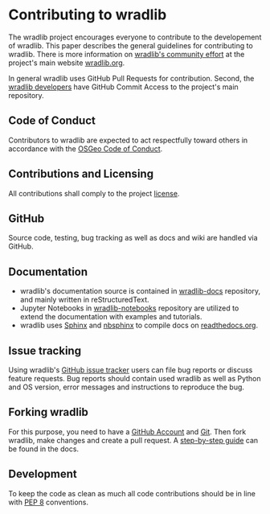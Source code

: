 # Contributing to wradlib

The wradlib project encourages everyone to contribute to the developement of wradlib. This paper describes the general guidelines for contributing to wradlib. There is more information on [wradlib's community effort](https://wradlib.org/community) at the project's main website [wradlib.org](https://wradlib.org).

In general wradlib uses GitHub Pull Requests for contribution. Second, the [wradlib developers](CONTRIBUTORS.txt) have GitHub Commit Access to the project's main repository.

## Code of Conduct

Contributors to wradlib are expected to act respectfully toward others in accordance with the [OSGeo Code of Conduct](http://www.osgeo.org/code_of_conduct).

## Contributions and Licensing

All contributions shall comply to the project [license](LICENSE.txt).

## GitHub

Source code, testing, bug tracking as well as docs and wiki are handled via GitHub.

## Documentation

* wradlib's documentation source is contained in [wradlib-docs](https://github.com/wradlib/wradlib-docs) repository, and mainly written in reStructuredText.
* Jupyter Notebooks in [wradlib-notebooks](https://github.com/wradlib/wradlib-notebooks) repository are utilized to extend the documentation with examples and tutorials.
* wradlib uses [Sphinx](http://sphinx-doc.org/) and [nbsphinx](https://github.com/spatialaudio/nbsphinx) to compile docs on [readthedocs.org](https://readthedocs.org/projects/wradlib-docs/).

## Issue tracking

Using wradlib's [GitHub issue tracker](https://github.com/wradlib/wradlib/issues) users can file bug reports or discuss feature requests. Bug reports should contain
used wradlib as well as Python and OS version, error messages and instructions to reproduce the bug.

## Forking wradlib

For this purpose, you need to have a [GitHub Account](https://github.com/signup/free) and [Git](https://git-scm.com/). Then fork wradlib, make changes and create a pull request. A [step-by-step guide](http://docs.wradlib.org/en/latest/community.html#how-to-contribute-to) can be found in the docs.

## Development

To keep the code as clean as much all code contributions should be in line with [PEP 8](https://www.python.org/dev/peps/pep-0008/) conventions.


